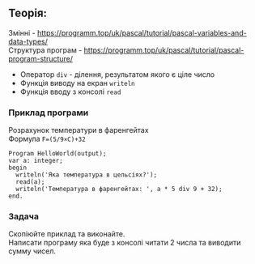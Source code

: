 ## Теорія:

Змінні - https://programm.top/uk/pascal/tutorial/pascal-variables-and-data-types/   
Структура програм - https://programm.top/uk/pascal/tutorial/pascal-program-structure/

- Оператор `div` - ділення, результатом якого є ціле число 
- Функція виводу на екран `writeln`
- Функція вводу з консолі `read` 

### Приклад програми
Розрахунок температури в фаренгейтах  
Формула `F=(5/9×C)+32`  

    Program HelloWorld(output);
    var a: integer;
    begin
      writeln('Яка температура в цельсіях?');
      read(a);
      writeln('Температура в фаренгейтах: ', a * 5 div 9 + 32);
    end.

### Задача
Скопіюйте приклад та виконайте.  
Написати програму яка буде з консолі читати 2 числа та виводити сумму чисел.    


